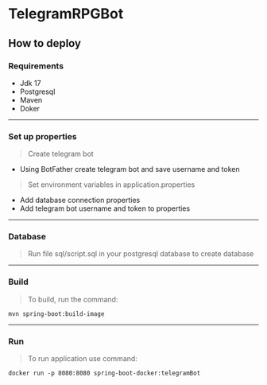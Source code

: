 # TelegramRPGBot

## How to deploy

### Requirements

- Jdk 17
- Postgresql
- Maven
- Doker
____
### Set up properties

>Create telegram bot

- Using BotFather create telegram bot and save username and token

>Set environment variables in application.properties

- Add database connection properties
- Add telegram bot username and token to properties
____
### Database

>Run file sql/script.sql in your postgresql database to create database
____
### Build

>To build, run the command:
```
mvn spring-boot:build-image
```
____
### Run

>To run application use command:
```
docker run -p 8080:8080 spring-boot-docker:telegramBot
```
 
